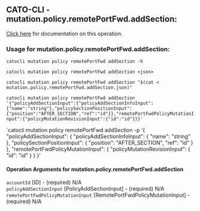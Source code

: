 
## CATO-CLI - mutation.policy.remotePortFwd.addSection:
[Click here](https://api.catonetworks.com/documentation/#mutation-mutation.policy.remotePortFwd.addSection) for documentation on this operation.

### Usage for mutation.policy.remotePortFwd.addSection:

`catocli mutation policy remotePortFwd addSection -h`

`catocli mutation policy remotePortFwd addSection <json>`

`catocli mutation policy remotePortFwd addSection "$(cat < mutation.policy.remotePortFwd.addSection.json)"`

`catocli mutation policy remotePortFwd addSection '{"policyAddSectionInput":{"policyAddSectionInfoInput":{"name":"string"},"policySectionPositionInput":{"position":"AFTER_SECTION","ref":"id"}},"remotePortFwdPolicyMutationInput":{"policyMutationRevisionInput":{"id":"id"}}}'`

`catocli mutation policy remotePortFwd addSection -p '{
    "policyAddSectionInput": {
        "policyAddSectionInfoInput": {
            "name": "string"
        },
        "policySectionPositionInput": {
            "position": "AFTER_SECTION",
            "ref": "id"
        }
    },
    "remotePortFwdPolicyMutationInput": {
        "policyMutationRevisionInput": {
            "id": "id"
        }
    }
}'


#### Operation Arguments for mutation.policy.remotePortFwd.addSection ####

`accountId` [ID] - (required) N/A    
`policyAddSectionInput` [PolicyAddSectionInput] - (required) N/A    
`remotePortFwdPolicyMutationInput` [RemotePortFwdPolicyMutationInput] - (required) N/A    

